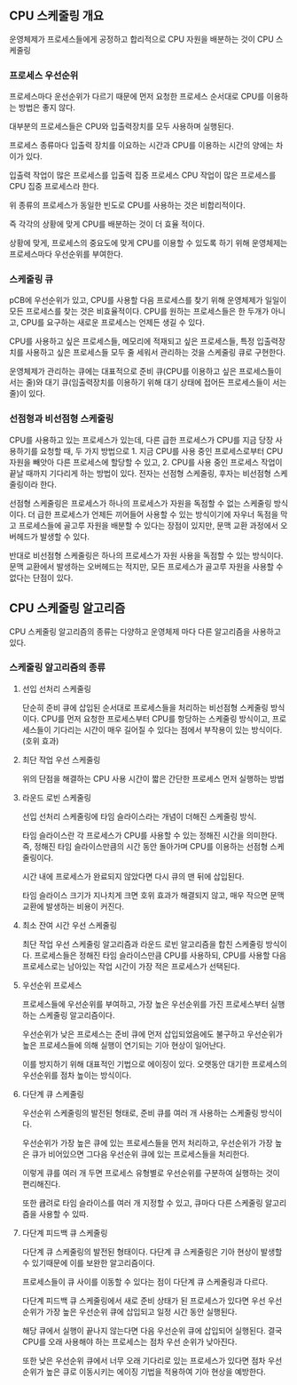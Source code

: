 ## CPU 스케줄링 개요

운영체제가 프로세스들에게 공정하고 합리적으로 CPU 자원을 배분하는 것이 CPU 스케줄링

### 프로세스 우선순위

프로세스마다 운선순위가 다르기 때문에 먼저 요청한 프로세스 순서대로 CPU를 이용하는 방법은 좋지 않다.

대부분의 프로세스들은 CPU와 입출력장치를 모두 사용하며 실행된다.


프로세스 종류마다 입출력 장치를 이요하는 시간과 CPU를 이용하는 시간의 양에는 차이가 있다.

입출력 작업이 많은 프로세스를 입출력 집중 프로세스
CPU 작업이 많은 프로세스를 CPU 집중 프로세스라 한다.

위 종류의 프로세스가 동일한 빈도로 CPU를 사용하는 것은 비합리적이다.

즉 각각의 상황에 맞게 CPU를 배분하는 것이 더 효율 적이다.

상황에 맞게, 프로세스의 중요도에 맞게 CPU를 이용할 수 있도록 하기 위해 운영체제는 프로세스마다 우선순위를 부여한다. 

### 스케줄링 큐

pCB에 우선순위가 있고, CPU를 사용할 다음 프로세스를 찾기 위해 운영체제가 일일이 모든 프로세스를 찾는 것은 비효율적이다. CPU를 원하는 프로세스들은 한 두개가 아니고, CPU를 요구하는 새로운 프로세스는 언제든 생길 수 있다.

CPU를 사용하고 싶은 프로세스들, 메모리에 적재되고 싶은 프로세스들, 특정 입출력장치를 사용하고 싶은 프로세스들 모두 줄 세워서 관리하는 것을 스케줄링 큐로 구현한다.


운영체제가 관리하는 큐에는 대표적으로 준비 큐(CPU를 이용하고 싶은 프로세스들이 서는 줄)와 대기 큐(임출력장치를 이용하기 위해 대기 상태에 접어든 프로세스들이 서는 줄)이 있다.


### 선점형과 비선점형 스케줄링

CPU를 사용하고 있는 프로세스가 있는데, 다른 급한 프로세스가 CPU를 지금 당장 사용하기를 요청할 때, 두 가지 방법으로 1. 지금 CPU를 사용 중인 프로세스로부터 CPU 자원을 빼앗아 다른 프로세스에 할당할 수 있고, 2. CPU를 사용 중인 프로세스 작업이 끝날 때까지 기다리게 하는 방법이 있다.
전자는 선점형 스케줄링, 후자는 비선점형 스케줄링이라 한다.

선점형 스케줄링은 프로세스가 하나의 프로세스가 자원을 독점할 수 없는 스케줄링 방식이다. 더 급한 프로세스가 언제든 끼어들어 사용할 수 있는 방식이기에 자우너 독점을 막고 프로세스들에 골고루 자원을 배분할 수 있다는 장점이 있지만, 문맥 교환 과정에서 오버헤드가 발생할 수 있다.

반대로 비선점형 스케줄링은 하나의 프로세스가 자원 사용을 독점할 수 있는 방식이다. 문맥 교환에서 발생하는 오버헤드는 적지만, 모든 프로세스가 골고루 자원을 사용할 수 없다는 단점이 있다.

## CPU 스케줄링 알고리즘

CPU 스케줄링 알고리즘의 종류는 다양하고 운영체제 마다 다른 알고리즘을 사용하고 있다. 

### 스케줄링 알고리즘의 종류

1. 선입 선처리 스케줄링
    
    단순히 준비 큐에 삽입된 순서대로 프로세스들을 처리하는 비선점형 스케줄링 방식이다. CPU를 먼저 요청한 프로세스부터 CPU를 항당하는 스케줄링 방식이고, 프로세스들이 기다리는 시간이 매우 길어질 수 있다는 점에서 부작용이 있는 방식이다.(호위 효과)
    
    
2. 최단 작업 우선 스케줄링
    
    위의 단점을 해결하는 CPU 사용 시간이 짧은 간단한 프로세스 먼저 실행하는 방법
    
    
3. 라운드 로빈 스케줄링
    
    선입 선처리 스케줄링에 타임 슬라이스라는 개념이 더해진 스케줄링 방식.
    
    타임 슬라이스란 각 프로세스가 CPU를 사용할 수 있는 정해진 시간을 의미한다. 즉, 정해진 타임 슬라이스만큼의 시간 동안 돌아가며 CPU를 이용하는 선점형 스케줄링이다.
    
    시간 내에 프로세스가 완료되지 않았다면 다시 큐의 맨 뒤에 삽입된다.
    
    타임 슬라이스 크기가 지나치게 크면 호위 효과가 해결되지 않고, 매우 작으면 문맥 교환에 발생하는 비용이 커진다.
    
4. 최소 잔여 시간 우선 스케줄링
    
    최단 작업 우선 스케줄링 알고리즘과 라운드 로빈 알고리즘을 합친 스케줄링 방식이다. 프로세스들은 정해진 타임 슬라이스만큼 CPU를 사용하되, CPU를 사용할 다음 프로세스로는 남아있는 작업 시간이 가장 적은 프로세스가 선택된다.
    
5. 우선순위 프로세스
    
    프로세스들에 우선순위를 부여하고, 가장 높은 우선순위를 가진 프로세스부터 실행하는 스케줄링 알고리즘이다.
    
    우선순위가 낮은 프로세스는 준비 큐에 먼저 삽입되었음에도 불구하고 우선순위가 높은 프로세스들에 의해 실행이 연기되는 기아 현상이 일어난다.
    
    이를 방지하기 위해 대표적인 기법으로 에이징이 있다. 오랫동안 대기한 프로세스의 우선순위를 점차 높이는 방식이다.
    
6. 다단계 큐 스케줄링
    
    우선순위 스케줄링의 발전된 형태로, 준비 큐를 여러 개 사용하는 스케줄링 방식이다.
    
    우선순위가 가장 높은 큐에 있는 프로세스들을 먼저 처리하고, 우선순위가 가장 높은 큐가 비어있으면 그다음 우선순위 큐에 있는 프로세스들을 처리한다.
    
    
    이렇게 큐를 여러 개 두면 프로세스 유형별로 우선순위를 구분하여 실행하는 것이 편리해진다.
    
    또한 큡려로 타임 슬라이스를 여러 개 지정할 수 있고, 큐마다 다른 스케줄링 알고리즘을 사용할 수 있따.
    
7. 다단계 피드백 큐 스케줄링
    
    다단계 큐 스케줄링의 발전된 형태이다. 다단계 큐 스케줄링은 기아 현상이 발생할 수 있기때문에 이를 보완한 알고리즘이다.
    
    프로세스들이 큐 사이를 이동할 수 있다는 점이 다단계 큐 스케줄링과 다르다.
    
    다단계 피드백 큐 스케줄링에서 새로 준비 상태가 된 프로세스가 있다면 우선 우선순위가 가장 높은 우선순위 큐에 삽입되고 일정 시간 동안 실행된다.
    
    해당 큐에서 실행이 끝나지 않는다면 다음 우선순위 큐에 삽입되어 실행된다. 결국 CPU를 오래 사용해야 하는 프로세스는 점차 우선 순위가 낮아진다.
    
    또한 낮은 우선순위 큐에서 너무 오래 기다리로 있는 프로세스가 있다면 점차 우선순위가 높은 큐로 이동시키는 에이징 기법을 적용하여 기아 현상을 예방한다.
    
